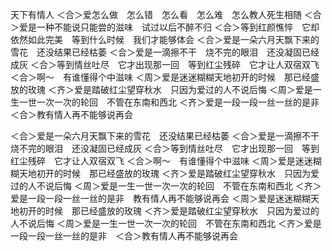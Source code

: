 天下有情人
＜合＞爱怎么做　怎么错　怎么看　怎么难　怎么教人死生相随
＜合＞爱是一种不能说只能尝的滋味　试过以后不醉不归
＜合＞等到红颜憔悴　它却依然如此完美　等到什么时候　我们才能够体会
＜合＞爱是一朵六月天飘下来的雪花　还没结果已经枯萎
＜合＞爱是一滴擦不干　烧不完的眼泪　还没凝固已经成灰
＜合＞等到情丝吐尽　它才出现那一回　等到红尘残碎　它才让人双宿双飞
＜合＞啊～　有谁懂得个中滋味
＜周＞爱是迷迷糊糊天地初开的时候　那已经盛放的玫瑰
＜齐＞爱是踏破红尘望穿秋水　只因为爱过的人不说后悔
＜周＞爱是一生一世一次一次的轮回　不管在东南和西北
＜齐＞爱是一段一段一丝一丝的是非　＜合＞教有情人再不能够说再会

＜合＞爱是一朵六月天飘下来的雪花　还没结果已经枯萎
＜合＞爱是一滴擦不干　烧不完的眼泪　还没凝固已经成灰
＜合＞等到情丝吐尽　它才出现那一回　等到红尘残碎　它才让人双宿双飞
＜合＞啊～　有谁懂得个中滋味
＜周＞爱是迷迷糊糊天地初开的时候　那已经盛放的玫瑰
＜齐＞爱是踏破红尘望穿秋水　只因为爱过的人不说后悔
＜周＞爱是一生一世一次一次的轮回　不管在东南和西北
＜齐＞爱是一段一段一丝一丝的是非　教有情人再不能够说再会
＜周＞爱是迷迷糊糊天地初开的时候　那已经盛放的玫瑰
＜齐＞爱是踏破红尘望穿秋水　只因为爱过的人不说后悔
＜周＞爱是一生一世一次一次的轮回　不管在东南和西北
＜齐＞爱是一段一段一丝一丝的是非　＜合＞教有情人再不能够说再会